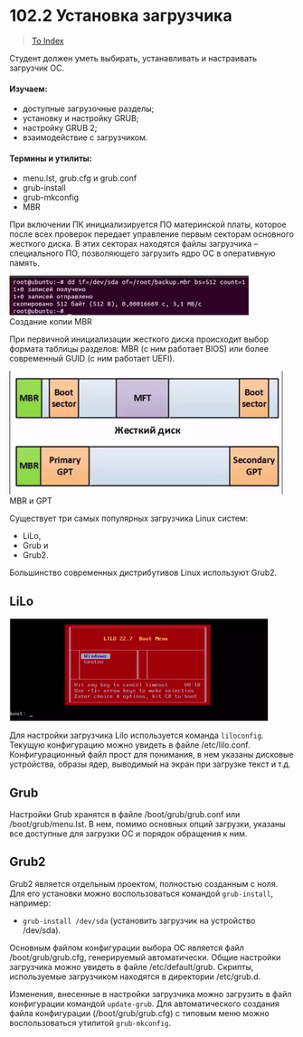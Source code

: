 # 102.2 Установка загрузчика

> [To Index](index.md)

Студент должен уметь выбирать, устанавливать и настраивать загрузчик ОС. 

#### Изучаем:

- доступные загрузочные разделы;
- установку и настройку GRUB;
- настройку GRUB 2;
- взаимодействие с загрузчиком.

#### Термины и утилиты:	

- menu.lst, grub.cfg и grub.conf
- grub-install
- grub-mkconfig
- MBR

При включении ПК инициализируется ПО материнской платы, которое после всех проверок передает управление первым секторам основного жесткого диска. В этих секторах находятся файлы загрузчика – специального ПО, позволяющего загрузить ядро ОС в оперативную память.

![](img/2-2mbr-backup.png)  
Создание копии MBR

При первичной инициализации жесткого диска происходит выбор формата таблицы разделов: MBR (с ним работает BIOS) или более современный GUID (с ним работает UEFI).

![](img/2-2mbr-gpt.png)  
MBR и GPT
	
Существует три самых популярных загрузчика Linux систем:

- LiLo,
- Grub и
- Grub2.

Большинство современных дистрибутивов Linux используют Grub2.

## LiLo

![](img/2-2lilo.png)

Для настройки загрузчика Lilo используется команда `liloconfig`. Текущую конфигурацию можно увидеть в файле /etc/lilo.conf. Конфигурационный файл прост для понимания, в нем указаны дисковые устройства, образы ядер, выводимый на экран при загрузке текст и т.д.

## Grub

Настройки Grub хранятся в файле /boot/grub/grub.conf или /boot/grub/menu.lst. В нем, помимо основных опций загрузки, указаны все доступные для загрузки ОС и порядок обращения к ним.

## Grub2

Grub2 является отдельным проектом, полностью созданным с ноля. Для его установки можно воспользоваться командой `grub-install`, например:

- `grub-install /dev/sda`	(установить загрузчик на устройство /dev/sda).

Основным файлом конфигурации выбора ОС является файл /boot/grub/grub.cfg, генерируемый автоматически.  Общие настройки загрузчика можно увидеть в файле /etc/default/grub. Скрипты, используемые загрузчиком находятся в директории /etc/grub.d.

Изменения, внесенные в настройки загрузчика можно загрузить в файл конфигурации командой `update-grub`. Для автоматического создания файла конфигурации (/boot/grub/grub.cfg) с типовым меню можно воспользоваться утилитой `grub-mkconfig`.
